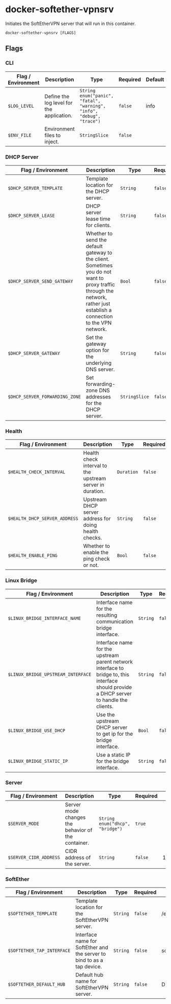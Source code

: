 # docker-softether-vpnsrv

Initiates the SoftEtherVPN server that will run in this container.

`docker-softether-vpnsrv [FLAGS]`

## Flags

### CLI

| Flag / Environment |  Description   |  Type    | Required | Default |
|---------------- | --------------- | --------------- |  --------------- |  --------------- |
| `$LOG_LEVEL` | Define the log level for the application. | `String`<br/>`enum("panic", "fatal", "warning", "info", "debug", "trace")` | `false` | info |
| `$ENV_FILE` | Environment files to inject. | `StringSlice` | `false` |  |

### DHCP Server

| Flag / Environment |  Description   |  Type    | Required | Default |
|---------------- | --------------- | --------------- |  --------------- |  --------------- |
| `$DHCP_SERVER_TEMPLATE` | Template location for the DHCP server. | `String` | `false` | /etc/template/dnsmasq.conf.tmpl |
| `$DHCP_SERVER_LEASE` | DHCP server lease time for clients. | `String` | `false` | 12h |
| `$DHCP_SERVER_SEND_GATEWAY` | Whether to send the default gateway to the client. Sometimes you do not want to proxy traffic through the network, rather just establish a connection to the VPN network. | `Bool` | `false` | false |
| `$DHCP_SERVER_GATEWAY` | Set the gateway option for the underlying DNS server. | `String` | `false` | CIDR address range start |
| `$DHCP_SERVER_FORWARDING_ZONE` | Set forwarding-zone DNS addresses for the DHCP server. | `StringSlice` | `false` | "8.8.8.8", "8.8.4.4" |

### Health

| Flag / Environment |  Description   |  Type    | Required | Default |
|---------------- | --------------- | --------------- |  --------------- |  --------------- |
| `$HEALTH_CHECK_INTERVAL` | Health check interval to the upstream server in duration. | `Duration` | `false` | 10m |
| `$HEALTH_DHCP_SERVER_ADDRESS` | Upstream DHCP server address for doing health checks. | `String` | `false` | CIDR address range start |
| `$HEALTH_ENABLE_PING` | Whether to enable the ping check or not. | `Bool` | `false` | false |

### Linux Bridge

| Flag / Environment |  Description   |  Type    | Required | Default |
|---------------- | --------------- | --------------- |  --------------- |  --------------- |
| `$LINUX_BRIDGE_INTERFACE_NAME` | Interface name for the resulting communication bridge interface. | `String` | `false` | br100 |
| `$LINUX_BRIDGE_UPSTREAM_INTERFACE` | Interface name for the upstream parent network interface to bridge to, this interface should provide a DHCP server to handle the clients. | `String` | `false` | eth0 |
| `$LINUX_BRIDGE_USE_DHCP` | Use the upstream DHCP server to get ip for the bridge interface. | `Bool` | `false` | false |
| `$LINUX_BRIDGE_STATIC_IP` | Use a static IP for the bridge interface. | `String` | `false` |  |

### Server

| Flag / Environment |  Description   |  Type    | Required | Default |
|---------------- | --------------- | --------------- |  --------------- |  --------------- |
| `$SERVER_MODE` | Server mode changes the behavior of the container. | `String`<br/>`enum("dhcp", "bridge")` | `true` |  |
| `$SERVER_CIDR_ADDRESS` | CIDR address of the server. | `String` | `false` | 10.0.0.0/24 |

### SoftEther

| Flag / Environment |  Description   |  Type    | Required | Default |
|---------------- | --------------- | --------------- |  --------------- |  --------------- |
| `$SOFTETHER_TEMPLATE` | Template location for the SoftEtherVPN server. | `String` | `false` | /etc/template/vpn_server.config.tmpl |
| `$SOFTETHER_TAP_INTERFACE` | Interface name for SoftEther and the server to bind to as a tap device. | `String` | `false` | soft |
| `$SOFTETHER_DEFAULT_HUB` | Default hub name for SoftEtherVPN server. | `String` | `false` | DEFAULT |
